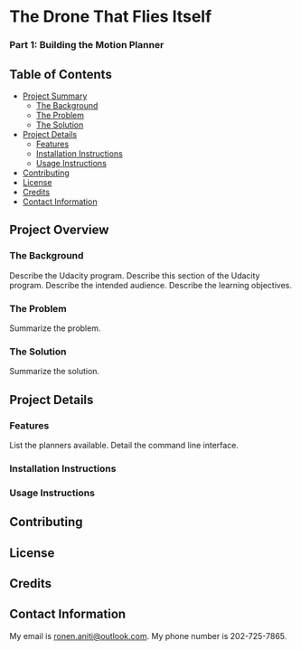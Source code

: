 # The Drone That Flies Itself
### Part 1: Building the Motion Planner

## Table of Contents
- [Project Summary](#project-summary)
	- [The Background](#the-background)
	- [The Problem](#the-problem)
	- [The Solution](#the-solution)
- [Project Details](#project-details)
	- [Features](#features)
	- [Installation Instructions](#installation-instructions)
	- [Usage Instructions](#usage-instructions)
- [Contributing](#contributing)
- [License](#License)
- [Credits](#credits)
- [Contact Information](#contact-information)

## Project Overview
### The Background
Describe the Udacity program. Describe this section of the Udacity program. Describe the intended audience. Describe the learning objectives. 
### The Problem
Summarize the problem.
### The Solution
Summarize the solution. 

## Project Details
### Features
List the planners available.
Detail the command line interface. 
### Installation Instructions
### Usage Instructions

## Contributing
## License
## Credits
## Contact Information
My email is ronen.aniti@outlook.com. My phone number is 202-725-7865.
